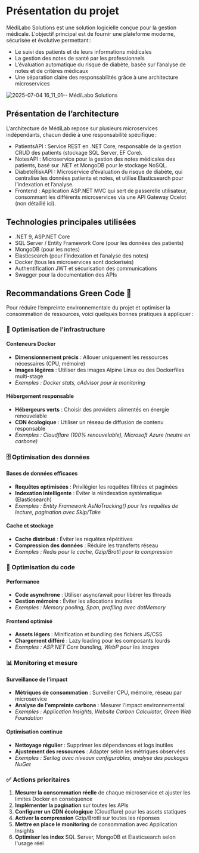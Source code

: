 # Présentation du projet

MédiLabo Solutions est une solution logicielle conçue pour la gestion médicale. L'objectif principal est de fournir une plateforme moderne, sécurisée et évolutive permettant :

- Le suivi des patients et de leurs informations médicales
- La gestion des notes de santé par les professionnels
- L’évaluation automatique du risque de diabète, basée sur l’analyse de notes et de critères médicaux
- Une séparation claire des responsabilités grâce à une architecture microservices
  
![2025-07-04 16_11_01-- MédiLabo Solutions](https://github.com/user-attachments/assets/8d8b9f2a-d187-4ac0-a1a4-897ecdfbf4d8)

## Présentation de l’architecture

L’architecture de MédiLab repose sur plusieurs microservices indépendants, chacun dédié à une responsabilité spécifique :

- PatientsAPI : Service REST en .NET Core, responsable de la gestion CRUD des patients (stockage SQL Server, EF Core).
- NotesAPI : Microservice pour la gestion des notes médicales des patients, basé sur .NET et MongoDB pour le stockage NoSQL.
- DiabeteRiskAPI : Microservice d’évaluation du risque de diabète, qui centralise les données patients et notes, et utilise Elasticsearch pour l’indexation et l’analyse.
- Frontend : Application ASP.NET MVC qui sert de passerelle utilisateur, consommant les différents microservices via une API Gateway Ocelot (non détaillé ici).

## Technologies principales utilisées 

- .NET 9, ASP.NET Core
- SQL Server / Entity Framework Core (pour les données des patients)
- MongoDB (pour les notes)
- Elasticsearch (pour l’indexation et l’analyse des notes)
- Docker (tous les microservices sont dockerisés)
- Authentification JWT et sécurisation des communications
- Swagger pour la documentation des APIs

## Recommandations Green Code 🌱

Pour réduire l’empreinte environnementale du projet et optimiser la consommation de ressources, voici quelques bonnes pratiques à appliquer :

### 🐳 Optimisation de l'infrastructure

#### Conteneurs Docker
- **Dimensionnement précis** : Allouer uniquement les ressources nécessaires (CPU, mémoire)
- **Images légères** : Utiliser des images Alpine Linux ou des Dockerfiles multi-stage
- *Exemples : Docker stats, cAdvisor pour le monitoring*

#### Hébergement responsable
- **Hébergeurs verts** : Choisir des providers alimentés en énergie renouvelable
- **CDN écologique** : Utiliser un réseau de diffusion de contenu responsable
- *Exemples : Cloudflare (100% renouvelable), Microsoft Azure (neutre en carbone)*

### 🗄️ Optimisation des données

#### Bases de données efficaces
- **Requêtes optimisées** : Privilégier les requêtes filtrées et paginées
- **Indexation intelligente** : Éviter la réindexation systématique (Elasticsearch)
- *Exemples : Entity Framework AsNoTracking() pour les requêtes de lecture, pagination avec Skip/Take*

#### Cache et stockage
- **Cache distribué** : Éviter les requêtes répétitives
- **Compression des données** : Réduire les transferts réseau
- *Exemples : Redis pour le cache, Gzip/Brotli pour la compression*

### 🚀 Optimisation du code

#### Performance 
- **Code asynchrone** : Utiliser async/await pour libérer les threads
- **Gestion mémoire** : Éviter les allocations inutiles
- *Exemples : Memory pooling, Span<T>, profiling avec dotMemory*

#### Frontend optimisé
- **Assets légers** : Minification et bundling des fichiers JS/CSS
- **Chargement différé** : Lazy loading pour les composants lourds
- *Exemples : ASP.NET Core bundling, WebP pour les images*

### 📊 Monitoring et mesure

#### Surveillance de l'impact
- **Métriques de consommation** : Surveiller CPU, mémoire, réseau par microservice
- **Analyse de l'empreinte carbone** : Mesurer l'impact environnemental
- *Exemples : Application Insights, Website Carbon Calculator, Green Web Foundation*

#### Optimisation continue
- **Nettoyage régulier** : Supprimer les dépendances et logs inutiles
- **Ajustement des ressources** : Adapter selon les métriques observées
- *Exemples : Serilog avec niveaux configurables, analyse des packages NuGet*

### ✅ Actions prioritaires

1. **Mesurer la consommation réelle**  de chaque microservice et ajuster les limites Docker en conséquence
2. **Implémenter la pagination** sur toutes les APIs
3. **Configurer un CDN écologique** (Cloudflare) pour les assets statiques
4. **Activer la compression** Gzip/Brotli sur toutes les réponses
5. **Mettre en place le monitoring** de consommation avec Application Insights
6. **Optimiser les index** SQL Server, MongoDB et Elasticsearch selon l'usage réel
